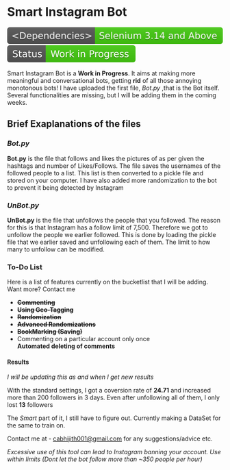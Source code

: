 <h1>Smart Instagram Bot</h1>

<img src="_Dependencies_-Selenium_3.14_and_Above-_brightgreen_.svg">  <img src = "Status-Work in Progress-success.svg">

Smart Instagram Bot is a <b>Work in Progress</b>. It aims at making more meaningful and conversational bots, getting  <b>rid</b> of all those annoying monotonous bots! I have uploaded the first file, <i>Bot.py</i> ,that is the Bot itself. Several functionalities are missing, but I will be adding them in the coming weeks.

<h2> Brief Exaplanations of the files</h2>

<h3><i>Bot.py</i></h3>
<b>Bot.py</b> is the file that follows and likes the pictures of as per given the hashtags and number of Likes/Follows. The file saves the usernames of the followed people to a list. This list is then converted to a pickle file and stored on your computer. I have also added more randomization to the bot to prevent it being detected by Instagram


<h3><i>UnBot.py</i></h3>
<b>UnBot.py</b> is the file that unfollows the people that you followed. The reason for this is that Instagram has a follow limit of 7,500. Therefore we got to unfollow the people we earlier followed. This is done by loading the pickle file that we earlier saved and unfollowing each of them. The limit to how many to unfollow can be modified.

<h3>To-Do List</h3>

Here is a list of features currently on the bucketlist that I will be adding. Want more? Contact me
  <ul>
  <li><strike><b>Commenting</b></strike></li>
  <li><strike><b>Using Geo-Tagging</b></strike></li>
  <li><strike><b>Randomization</b></strike></li>
  <li><b><strike>Advanced Randomizations</strike></b></li>
  <li><b><strike>BookMarking (Saving)</strike></b></li>
  <li><b?<strike>Commenting on a particular account only once</strike></b></li
  <li><b>Automated deleting of comments</b></li>
  
 </ul>

<h4>Results</h4>
<i> I will be updating this as and when I get new results</i>

With the standard settings, I got a coversion rate of <b>24.71</b> and increased more than 200 followers in 3 days. 
Even after unfollowing all of them, I only lost <b>13</b> followers




The <i>Smart</i> part of it, I still have to figure out. Currently making a DataSet for the same to train on.

Contact me at - cabhijith001@gmail.com for any suggestions/advice etc.


<i> Excessive use of this tool can lead to Instagram banning your account. Use within limits (Dont let the bot follow more than ~350 people per hour) </i>

